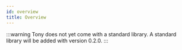 ```yaml
---
id: overview
title: Overview
---
```


:::warning
Tony does not yet come with a standard library. A standard library will be added with version 0.2.0.
:::
